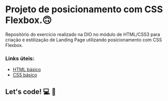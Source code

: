 # Projeto de posicionamento com CSS Flexbox.🙃

Repositório do exercício realizado na DIO no módulo de HTML/CSS3 para criação e estilização de Landing Page utilizando posicionamento com CSS Flexbox.

### Links úteis:

* [HTML básico](https://www.w3schools.com/html/)
* [CSS básico](https://developer.mozilla.org/pt-BR/docs/Web/CSS)

## Let's code! :computer: 🚀 
